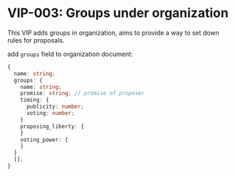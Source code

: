 # VIP-003: Groups under organization

This VIP adds groups in organization, aims to provide a way to set down rules for proposals.

add `groups` field to organization document:

```ts
{
  name: string;
  groups: {
    name: string;
    promise: string; // promise of proposer
    timing: {
      publicity: number;
      voting: number;
    }
    proposing_liberty: {
    }
    voting_power: {
    }
  }
  [];
}
```
